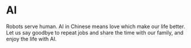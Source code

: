 # AI
Robots serve human. AI in Chinese means love which make our life better. Let us say goodbye to repeat jobs and share the time with our family,
and enjoy the life with AI.
